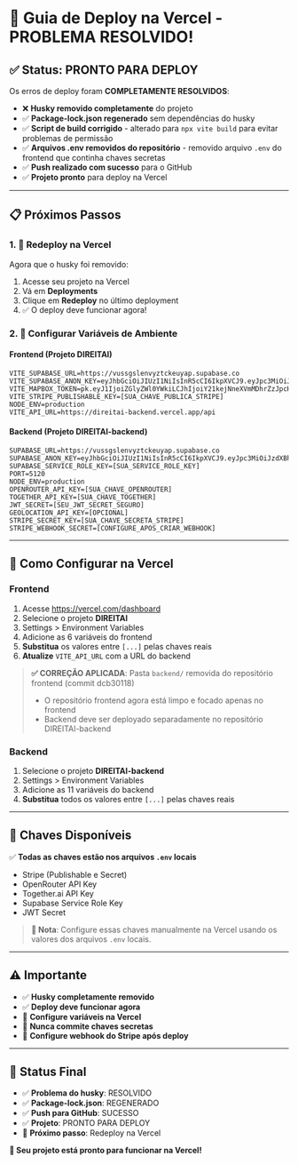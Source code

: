 # 🚀 Guia de Deploy na Vercel - PROBLEMA RESOLVIDO!

## ✅ Status: PRONTO PARA DEPLOY

Os erros de deploy foram **COMPLETAMENTE RESOLVIDOS**:
- ❌ **Husky removido completamente** do projeto
- ✅ **Package-lock.json regenerado** sem dependências do husky
- ✅ **Script de build corrigido** - alterado para `npx vite build` para evitar problemas de permissão
- ✅ **Arquivos .env removidos do repositório** - removido arquivo `.env` do frontend que continha chaves secretas
- ✅ **Push realizado com sucesso** para o GitHub
- ✅ **Projeto pronto** para deploy na Vercel

---

## 📋 Próximos Passos

### 1. 🔄 **Redeploy na Vercel**
Agora que o husky foi removido:
1. Acesse seu projeto na Vercel
2. Vá em **Deployments**
3. Clique em **Redeploy** no último deployment
4. ✅ O deploy deve funcionar agora!

### 2. 🔑 **Configurar Variáveis de Ambiente**

#### **Frontend (Projeto DIREITAI)**
```
VITE_SUPABASE_URL=https://vussgslenvyztckeuyap.supabase.co
VITE_SUPABASE_ANON_KEY=eyJhbGciOiJIUzI1NiIsInR5cCI6IkpXVCJ9.eyJpc3MiOiJzdXBhYmFzZSIsInJlZiI6InZ1c3Nnc2xlbnZ5enRja2V1eWFwIiwicm9sZSI6ImFub24iLCJpYXQiOjE3NTQyODE5ODUsImV4cCI6MjA2OTg1Nzk4NX0.a3WlLKS1HrSCqWuG80goBsoUaUhtpRsV8mqmTAYpIAo
VITE_MAPBOX_TOKEN=pk.eyJ1IjoiZGlyZWl0YWkiLCJhIjoiY21kejNneXVmMDhrZzJpcHkxNDI3a3A1eiJ9.XDUKcah1_a8WQhD8Xyghew
VITE_STRIPE_PUBLISHABLE_KEY=[SUA_CHAVE_PUBLICA_STRIPE]
NODE_ENV=production
VITE_API_URL=https://direitai-backend.vercel.app/api
```

#### **Backend (Projeto DIREITAI-backend)**
```
SUPABASE_URL=https://vussgslenvyztckeuyap.supabase.co
SUPABASE_ANON_KEY=eyJhbGciOiJIUzI1NiIsInR5cCI6IkpXVCJ9.eyJpc3MiOiJzdXBhYmFzZSIsInJlZiI6InZ1c3Nnc2xlbnZ5enRja2V1eWFwIiwicm9sZSI6ImFub24iLCJpYXQiOjE3NTQyODE5ODUsImV4cCI6MjA2OTg1Nzk4NX0.a3WlLKS1HrSCqWuG80goBsoUaUhtpRsV8mqmTAYpIAo
SUPABASE_SERVICE_ROLE_KEY=[SUA_SERVICE_ROLE_KEY]
PORT=5120
NODE_ENV=production
OPENROUTER_API_KEY=[SUA_CHAVE_OPENROUTER]
TOGETHER_API_KEY=[SUA_CHAVE_TOGETHER]
JWT_SECRET=[SEU_JWT_SECRET_SEGURO]
GEOLOCATION_API_KEY=[OPCIONAL]
STRIPE_SECRET_KEY=[SUA_CHAVE_SECRETA_STRIPE]
STRIPE_WEBHOOK_SECRET=[CONFIGURE_APOS_CRIAR_WEBHOOK]
```

---

## 🔧 Como Configurar na Vercel

### **Frontend**
1. Acesse https://vercel.com/dashboard
2. Selecione o projeto **DIREITAI**
3. Settings > Environment Variables
4. Adicione as 6 variáveis do frontend
5. **Substitua** os valores entre `[...]` pelas chaves reais
6. **Atualize** `VITE_API_URL` com a URL do backend

> **✅ CORREÇÃO APLICADA**: Pasta `backend/` removida do repositório frontend (commit dcb30118)
> - O repositório frontend agora está limpo e focado apenas no frontend
> - Backend deve ser deployado separadamente no repositório DIREITAI-backend

### **Backend**
1. Selecione o projeto **DIREITAI-backend**
2. Settings > Environment Variables
3. Adicione as 11 variáveis do backend
4. **Substitua** todos os valores entre `[...]` pelas chaves reais

---

## 🔑 Chaves Disponíveis

✅ **Todas as chaves estão nos arquivos `.env` locais**
- Stripe (Publishable e Secret)
- OpenRouter API Key
- Together.ai API Key
- Supabase Service Role Key
- JWT Secret

> **📝 Nota**: Configure essas chaves manualmente na Vercel usando os valores dos arquivos `.env` locais.

---

## ⚠️ Importante

- ✅ **Husky completamente removido**
- ✅ **Deploy deve funcionar agora**
- 🔐 **Configure variáveis na Vercel**
- 🚫 **Nunca commite chaves secretas**
- 🔗 **Configure webhook do Stripe após deploy**

---

## 🎯 Status Final

- ✅ **Problema do husky**: RESOLVIDO
- ✅ **Package-lock.json**: REGENERADO
- ✅ **Push para GitHub**: SUCESSO
- ✅ **Projeto**: PRONTO PARA DEPLOY
- 🔄 **Próximo passo**: Redeploy na Vercel

**🚀 Seu projeto está pronto para funcionar na Vercel!**